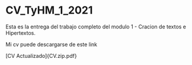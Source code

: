 # CV_TyHM_1_2021

Esta es la entrega del trabajo completo del modulo 1 - Cracion de textos e Hipertextos.

<p>

Mi cv puede descargarse de este link
<p>
[CV Actualizado]{CV.zip.pdf}
